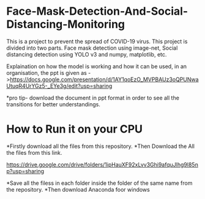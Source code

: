 # Face-Mask-Detection-And-Social-Distancing-Monitoring
This is a project to prevent the spread of COVID-19 virus. This project is divided into  two parts. Face mask detection using image-net, Social distancing detection using YOLO v3 and numpy, matplotlib, etc. 






Explaination on how the model is working and how it can be used, in an organisation, the ppt is given as ->https://docs.google.com/presentation/d/1AY1qoEzO_MVPBAUz3oQPUNwaUtuqR4UrYGz5-_EYe3g/edit?usp=sharing



*pro tip- download the document in ppt format in order to see all the transitions for better understandings.


# How to Run it on your CPU
*Firstly download all the files from this repository.
*Then Download the All the files from this link.


https://drive.google.com/drive/folders/1ipHauXF92xLvv3Ghi9afquJlhg9l85np?usp=sharing

*Save all the filess in each folder inside the folder of the same name from the repository.
*Then download Anaconda foor windows


